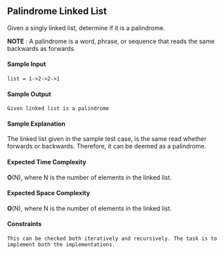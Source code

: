 ## **Palindrome Linked List**

Given a singly linked list, determine if it is a palindrome.

__NOTE__ : A palindrome is a word, phrase, or sequence that reads the same backwards as forwards.

#### **Sample Input**
	list = 1->2->2->1

#### **Sample Output**
	Given linked list is a palindrome

#### **Sample Explanation**
The linked list given in the sample test case, is the same read whether forwards or backwards. Therefore, it can be deemed as a palindrome.


#### **Expected Time Complexity**
__O__(N), where N is the number of elements in the linked list.


#### **Expected Space Complexity**
__O__(N), where N is the number of elements in the linked list.

#### **Constraints**
	This can be checked both iteratively and recursively. The task is to implement both the implementations.
